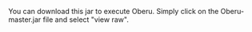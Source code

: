 You can download this jar to execute Oberu.
Simply click on the Oberu-master.jar file and select "view raw".
